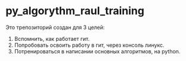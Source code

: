# py_algorythm_raul_training
Это трепозиторий создан для 3 целей:
1. Вспомнить, как работает гит.
2. Попробовать освоить работу в гит, через консоль линукс.
3. Потренироваться в написании основных алгоритмов, на python.
